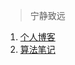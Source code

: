 > 宁静致远


1. [个人博客](https://wengzhisong-hz.github.io/)
2. [算法笔记](https://wengzhisong-hz.github.io/algorithm/)

